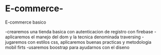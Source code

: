 # E-commerce-
E-commerce basico

-crearemos una tienda basica con autenticacion de registro con firebase
-aplicaremos el manejo del dom y la tecnica denominada traversing 
-jugaremos con estilos css, aplicaremos buenas practicas y metodologia mobil firts
-usaremos boostrap para ayudarnos con el diseno

